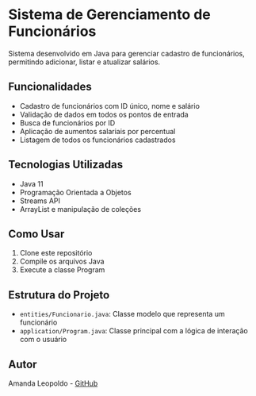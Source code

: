# Sistema de Gerenciamento de Funcionários

Sistema desenvolvido em Java para gerenciar cadastro de funcionários, permitindo adicionar, listar e atualizar salários.

## Funcionalidades

- Cadastro de funcionários com ID único, nome e salário
- Validação de dados em todos os pontos de entrada
- Busca de funcionários por ID
- Aplicação de aumentos salariais por percentual
- Listagem de todos os funcionários cadastrados

## Tecnologias Utilizadas

- Java 11
- Programação Orientada a Objetos
- Streams API
- ArrayList e manipulação de coleções

## Como Usar

1. Clone este repositório
2. Compile os arquivos Java
3. Execute a classe Program

## Estrutura do Projeto

- `entities/Funcionario.java`: Classe modelo que representa um funcionário
- `application/Program.java`: Classe principal com a lógica de interação com o usuário

## Autor

Amanda Leopoldo - [GitHub](https://github.com/AmandaLeopoldo)